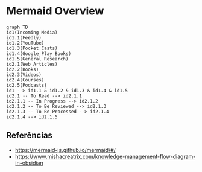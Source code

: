 # Mermaid Overview
```mermaid
graph TD
id1(Incoming Media)
id1.1(Feedly)
id1.2(YouTube)
id1.3(Pocket Casts)
id1.4(Google Play Books)
id1.5(General Research)
id2.1(Web Articles)
id2.2(Books)
id2.3(Videos)
id2.4(Courses)
id2.5(Podcasts)
id1 --> id1.1 & id1.2 & id1.3 & id1.4 & id1.5
id2.1 -- To Read --> id2.1.1
id2.1.1 -- In Progress --> id2.1.2
id2.1.2 -- To Be Reviewed --> id2.1.3
id2.1.3 -- To Be Processed --> id2.1.4
id2.1.4 --> id2.1.5
```

## Referências
- https://mermaid-js.github.io/mermaid/#/
- https://www.mishacreatrix.com/knowledge-management-flow-diagram-in-obsidian